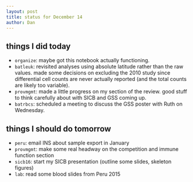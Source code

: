 ```yaml
---
layout: post
title: status for December 14
author: Dan
---
```


## things I did today

* `organize`: maybe got this notebook actually functioning.
* `batleuk`: revisited analyses using absolute latitude rather than the raw values. made some decisions on excluding the 2010 study since differential cell counts are never actually reported (and the total counts are likely too variable).
* `provmgmt`: made a little progress on my section of the review. good stuff to think carefully about with SICB and GSS coming up.
* `batrbcs`: scheduled a meeting to discuss the GSS poster with Ruth on Wednesday.

## things I should do tomorrow

* `peru`: email INS about sample export in January
* `provmgmt`: make some real headway on the competition and immune function section
* `sicb16`: start my SICB presentation (outline some slides, skeleton figures)
* `lab`: read some blood slides from Peru 2015

<i class="fa fa-heart" style="color:pink"> </i>


